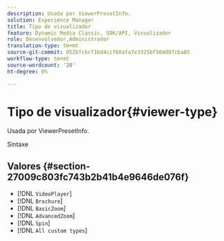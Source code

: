 ```yaml
---
description: Usada por ViewerPresetInfo.
solution: Experience Manager
title: Tipo de visualizador
feature: Dynamic Media Classic, SDK/API, Visualizador
role: Desenvolvedor,Administrador
translation-type: tm+mt
source-git-commit: 052bfcbcf1bd4ccf60afa7e3325bf58dd07cba85
workflow-type: tm+mt
source-wordcount: '20'
ht-degree: 0%

---
```



# Tipo de visualizador{#viewer-type}

Usada por ViewerPresetInfo.

Sintaxe

## Valores {#section-27009c803fc743b2b41b4e9646de076f}

* [!DNL `VideoPlayer`]
* [!DNL `Brochure`]
* [!DNL `BasicZoom`]
* [!DNL `AdvancedZoom`]
* [!DNL `Spin`]
* [!DNL `All custom types`]

